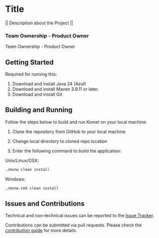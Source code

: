 # Title

|| Description about the Project ||

### Team Ownership - Product Owner

Team Ownership - Product Owner

## Getting Started

Required for running this:

1. Download and install Java 24 (Azul)
2. Download and install Maven 3.9.11 or later.
3. Download and install Git

## Building and Running

Follow the steps below to build and run Komet on your local machine:

1. Clone the repository from GitHub to your local machine

2. Change local directory to cloned repo location

3. Enter the following command to build the application:

Unix/Linux/OSX:

```bash
./mvnw clean install
```

Windows:

```bash
./mvnw.cmd clean install
```

## Issues and Contributions
Technical and non-technical issues can be reported to the [Issue Tracker](https://github.com/ikmdev/repo-seed/issues).

Contributions can be submitted via pull requests. Please check the [contribution guide](doc/how-to-contribute.md) for more details.

